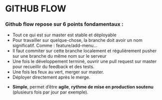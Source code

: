 # GITHUB FLOW

### Github flow repose sur 6 points fondamentaux :
* Tout ce qui est sur master est stable et déployable
* Pour travailler sur quelque-chose, la branche doit avoir un nom significatif. Comme : feature/add-menu…
* Il faut commiter sur cette branche localement et régulièrement pusher sur une branche du même nom sur le serveur
* Une fois le développement terminé, ouvrir une pull request sur master pour recueillir du feedback et des tests.
* Une fois les feux au vert, merger sur master.
* Déployer directement après le merge.

- **Simple**, permet d’être **agile**, **rythme de mise en production soutenu** (plusieurs fois par jour par exemple).
